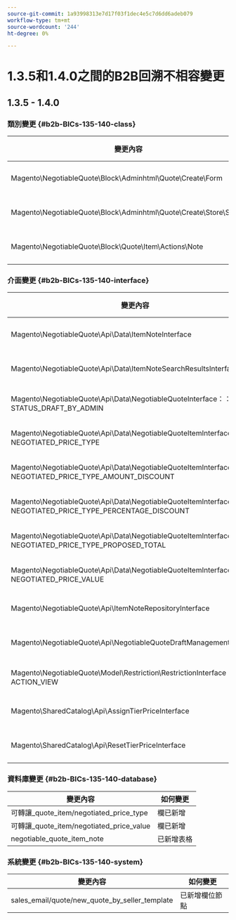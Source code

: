 ```yaml
---
source-git-commit: 1a93998313e7d17f03f1dec4e5c7d6dd6adeb079
workflow-type: tm+mt
source-wordcount: '244'
ht-degree: 0%

---
```

# 1.3.5和1.4.0之間的B2B回溯不相容變更

## 1.3.5 - 1.4.0

### 類別變更 {#b2b-BICs-135-140-class}

| 變更內容 | 如何變更 |
| --- | --- |
| Magento\NegotiableQuote\Block\Adminhtml\Quote\Create\Form | 類別已新增。 |
| Magento\NegotiableQuote\Block\Adminhtml\Quote\Create\Store\Select | 類別已新增。 |
| Magento\NegotiableQuote\Block\Quote\Item\Actions\Note | 類別已新增。 |

### 介面變更 {#b2b-BICs-135-140-interface}

| 變更內容 | 如何變更 |
| --- | --- |
| Magento\NegotiableQuote\Api\Data\ItemNoteInterface | 已新增介面。 |
| Magento\NegotiableQuote\Api\Data\ItemNoteSearchResultsInterface | 已新增介面。 |
| Magento\NegotiableQuote\Api\Data\NegotiableQuoteInterface：：STATUS\_DRAFT\_BY\_ADMIN | 已新增常數。 |
| Magento\NegotiableQuote\Api\Data\NegotiableQuoteItemInterface：：NEGOTIATED\_PRICE\_TYPE | 已新增常數。 |
| Magento\NegotiableQuote\Api\Data\NegotiableQuoteItemInterface：：NEGOTIATED\_PRICE\_TYPE\_AMOUNT\_DISCOUNT | 已新增常數。 |
| Magento\NegotiableQuote\Api\Data\NegotiableQuoteItemInterface：：NEGOTIATED\_PRICE\_TYPE\_PERCENTAGE\_DISCOUNT | 已新增常數。 |
| Magento\NegotiableQuote\Api\Data\NegotiableQuoteItemInterface：：NEGOTIATED\_PRICE\_TYPE\_PROPOSED\_TOTAL | 已新增常數。 |
| Magento\NegotiableQuote\Api\Data\NegotiableQuoteItemInterface：：NEGOTIATED\_PRICE\_VALUE | 已新增常數。 |
| Magento\NegotiableQuote\Api\ItemNoteRepositoryInterface | 已新增介面。 |
| Magento\NegotiableQuote\Api\NegotiableQuoteDraftManagementInterface | 已新增介面。 |
| Magento\NegotiableQuote\Model\Restriction\RestrictionInterface：：ACTION\_VIEW | 已新增常數。 |
| Magento\SharedCatalog\Api\AssignTierPriceInterface | 已新增介面。 |
| Magento\SharedCatalog\Api\ResetTierPriceInterface | 已新增介面。 |

### 資料庫變更 {#b2b-BICs-135-140-database}

| 變更內容 | 如何變更 |
| --- | --- |
| 可轉讓\_quote\_item/negotiated\_price\_type | 欄已新增 |
| 可轉讓\_quote\_item/negotiated\_price\_value | 欄已新增 |
| negotiable\_quote\_item\_note | 已新增表格 |

### 系統變更 {#b2b-BICs-135-140-system}

| 變更內容 | 如何變更 |
| --- | --- |
| sales\_email/quote/new\_quote\_by\_seller\_template | 已新增欄位節點 |
